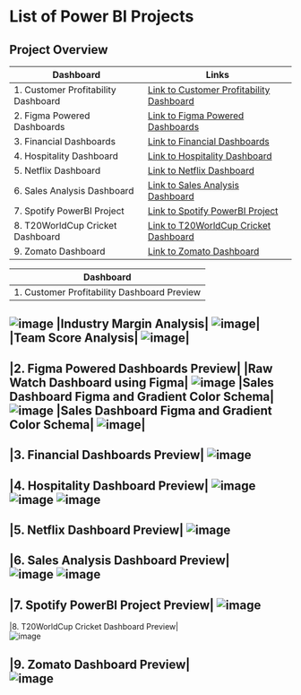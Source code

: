 # List of Power BI Projects


## Project Overview

| Dashboard                        | Links                                  |
|----------------------------------|----------------------------------------|
|1. Customer Profitability Dashboard | [Link to Customer Profitability Dashboard](#) |
| 2. Figma Powered Dashboards        | [Link to Figma Powered Dashboards](#)   |
| 3. Financial Dashboards            | [Link to Financial Dashboards](#)       |
| 4. Hospitality Dashboard           | [Link to Hospitality Dashboard](#)      |
| 5. Netflix Dashboard               | [Link to Netflix Dashboard](#)          |
| 6. Sales Analysis Dashboard        | [Link to Sales Analysis Dashboard](#)   |
| 7. Spotify PowerBI Project         | [Link to Spotify PowerBI Project](#)    |
| 8. T20WorldCup Cricket Dashboard   | [Link to T20WorldCup Cricket Dashboard](#) |
| 9. Zomato Dashboard                | [Link to Zomato Dashboard](#)           |


| Dashboard                        | 
|----------------------------------|
|1. Customer Profitability Dashboard Preview|
![image](https://github.com/sonuf123/Power-BI-Project/assets/24766030/111ef139-bc05-470f-98ab-05807d138dc6)
|Industry Margin Analysis|
![image](https://github.com/sonuf123/Power-BI-Project/assets/24766030/06c90de0-57a6-4351-9b98-7ae834b84bfb)| 
|Team Score Analysis|
![image](https://github.com/sonuf123/Power-BI-Project/assets/24766030/02f77438-7db5-4af1-9c14-9aaeaed1ce28)|
------------------------------------------------------------------------------------------------------------
|2. Figma Powered Dashboards Preview|
|Raw Watch Dashboard using Figma|
![image](https://github.com/sonuf123/Power-BI-Project/assets/24766030/9f88fdb6-8bd8-400c-a57a-6dae7a410fab)
|Sales Dashboard Figma and Gradient Color Schema|
![image](https://github.com/sonuf123/Power-BI-Project/assets/24766030/1cea6ad2-50a3-4d25-ab13-756c655e695f) 
|Sales Dashboard Figma and Gradient Color Schema|
![image](https://github.com/sonuf123/Power-BI-Project/assets/24766030/c7e9344e-7fb7-4a15-a5fc-5838f87e7608)|
---------------------------------
|3. Financial Dashboards  Preview|
![image](https://github.com/sonuf123/Power-BI-Project/assets/24766030/48809469-85d2-49a6-9746-71c9b7af8915)
---------------------------------
|4. Hospitality Dashboard Preview|
![image](https://github.com/sonuf123/Power-BI-Project/assets/24766030/a4f066af-9e4a-422d-b34a-bd3fd24cba52)
![image](https://github.com/sonuf123/Power-BI-Project/assets/24766030/0a9d0bd6-a2d6-41a8-a991-1b7616d2053e)
![image](https://github.com/sonuf123/Power-BI-Project/assets/24766030/a55f7d50-baad-4e81-8215-54fad290d3f9)
-----------------------------------------------------------------------------------------------------------
|5. Netflix Dashboard Preview|
![image](https://github.com/sonuf123/Power-BI-Project/assets/24766030/ed52a7ca-8432-4ff6-9b62-0c2cdd0445ce)
-----------------------------------------------------------------------------------------------------------
|6. Sales Analysis Dashboard Preview|   
![image](https://github.com/sonuf123/Power-BI-Project/assets/24766030/4597bb42-f3ab-4fa8-a342-65a93913d712)
![image](https://github.com/sonuf123/Power-BI-Project/assets/24766030/1011a444-9386-48b8-b88b-e2f597fe3a2b)
-----------------------------------------------------------------------------------------------------------
|7. Spotify PowerBI Project Preview|
![image](https://github.com/sonuf123/Power-BI-Project/assets/24766030/990f3c2b-7edb-441a-80c9-f74ac0ca0c96)
-----------------------------------------------------------------------------------------------------------
|8. T20WorldCup Cricket Dashboard Preview|  
![image](https://github.com/sonuf123/Power-BI-Project/assets/24766030/b5fb1c11-e166-4ff1-bcda-3bd9aaab488b)

|9. Zomato Dashboard  Preview|   
![image](https://github.com/sonuf123/Power-BI-Project/assets/24766030/92c3f4a3-db3a-444d-b0cd-bf3ba33aab7e)
-----------------------------------------------------------------------------------------------------------
